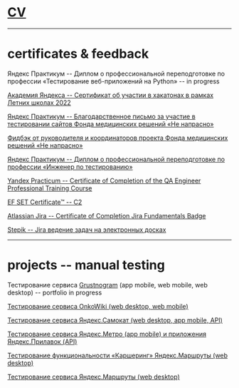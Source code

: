 # [CV](https://drive.google.com/file/d/1UE5vBJYotLXCu_-C9hF-p47SpQb7Fafn/view?usp=share_link) 

---

# certificates & feedback

Яндекс Практикум -- Диплом о профессиональной переподготовке по профессии «Тестирование веб-приложений на Python» -- in progress

[Академия Яндекса -- Сертификат об участии в хакатонах в рамках Летних школах 2022 ](https://drive.google.com/file/d/1yrf7PI3Bjcftom8d2I28izT0FsdRNRr7/view?usp=share_link)

[Яндекс Практикум -- Благодарственное письмо за участие в тестировании сайтов Фонда медицинских решений «Не напрасно» ](https://drive.google.com/file/d/1pfCQgVndUyYfZeukQpQM3Qoihsn8_Mi7/view?usp=share_link)

[Фидбэк от руководителя и координаторов проекта Фонда медицинских решений «Не напрасно» ](https://drive.google.com/file/d/1VrOnhU8NU2M8xoZFBf0F5159619ydaXg/view?usp=share_link)

[Яндекс Практикум -- Диплом о профессиональной переподготовке по профессии «Инженер по тестированию» ](https://drive.google.com/file/d/15etd1r2fJpZgG7Da-LWor1S1-zfUqB0R/view?usp=sharing)

[Yandex Practicum -- Certificate of Completion of the QA Engineer Professional Training Course](https://drive.google.com/file/d/1b9J7mzpsD678q4MpAlJjeEV2q9xsV01d/view?usp=sharing)

[EF SET Certificate™ -- C2](https://www.efset.org/cert/3vXBUc)

[Atlassian Jira -- Certificate of Completion Jira Fundamentals Badge](https://university.atlassian.com/student/award/cBqD4ESBWavDSgyZshgLZeMw)

[Stepik -- Jira ведение задач на электронных досках](https://drive.google.com/file/d/1x402q7AcEK--Im0m_pYM2pdEfbfTXZqY/view?usp=sharing)

---

# projects -- manual testing

Тестирование сервиса [Grustnogram](https://grustnogram.ru) (app mobile, web mobile, web desktop) -- portfolio in progress

[Тестирование сервиса OnkoWiki (web desktop, web mobile)](https://docs.google.com/spreadsheets/d/19BXCx2C3uLrW2ZXM2gcUYGqat5OXrTo6dVAbZ2T3VXw/edit?usp=share_link)

[Тестирование сервиса Яндекс.Самокат (web desktop, app mobile, API)](https://docs.google.com/spreadsheets/d/18E1l1nIsjQGFjl6IELjFDh-aou1JF0eVSoohL4zTGcQ/edit?usp=sharing)

[Тестирование сервиса Яндекс.Метро (app mobile) и приложения Яндекс.Прилавок (API)](https://docs.google.com/spreadsheets/d/1_xuCbEOqALC_vJKvCGgd6cATVBw5weJbyHiiH9G-mdk/edit?usp=sharing)

[Тестирование функциональности «Каршеринг» Яндекс.Маршруты (web desktop)](https://docs.google.com/spreadsheets/d/123weKjVyaAwktksV5bQW5RVUH88NF1WvWAyKypiwyo8/edit?usp=sharing)

[Тестирование сервиса Яндекс.Маршруты (web desktop)](https://docs.google.com/spreadsheets/d/1d4mboWYrsOR20T3RCMyOkszIu7VfB-4XsocD-KhyzAY/edit?usp=sharing)
